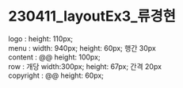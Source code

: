 # 230411_layoutEx3_류경현
logo : height: 110px;<br/>
menu : width: 940px; height: 60px; 행간 30px<br/>
content : @@ height: 100px;<br/>
row : 개당 width:300px; height: 67px; 간격 20px<br/>
copyright : @@ height: 60px;

